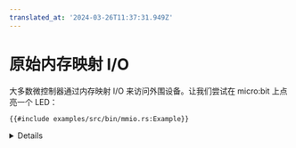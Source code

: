 ```yaml
---
translated_at: '2024-03-26T11:37:31.949Z'
---
```


# 原始内存映射 I/O

大多数微控制器通过内存映射 I/O 来访问外围设备。让我们尝试在 micro:bit 上点亮一个 LED：

```rust,editable,compile_fail
{{#include examples/src/bin/mmio.rs:Example}}
```

<details>

- GPIO 0 管脚 21 连接到 LED 矩阵的第一列，管脚 28 连接到第一行。

使用以下命令运行示例：

```sh
cargo embed --bin mmio
```

</details>
